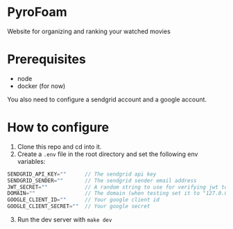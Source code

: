 # PyroFoam
Website for organizing and ranking your watched movies


# Prerequisites
- node
- docker (for now)

You also need to configure a sendgrid account and a google account.


# How to configure
1. Clone this repo and cd into it.
2. Create a `.env` file in the root directory and set the following env variables:
```js
SENDGRID_API_KEY=""      // The sendgrid api key
SENDGRID_SENDER=""       // The sendgrid sender email address
JWT_SECRET=""            // A random string to use for verifying jwt tokens (can be whatever you want)
DOMAIN=""                // The domain (when testing set it to "127.0.0.1:5173")
GOOGLE_CLIENT_ID=""      // Your google client id
GOOGLE_CLIENT_SECRET=""  // Your google secret
```
3. Run the dev server with `make dev`
